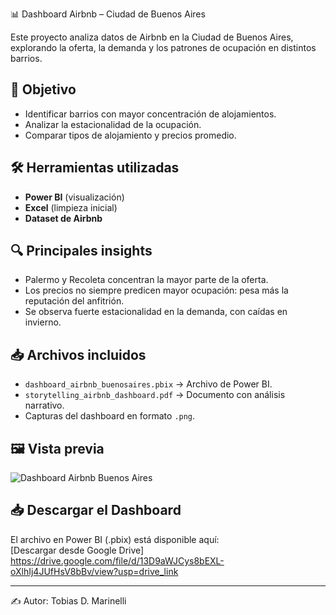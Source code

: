 
 📊 Dashboard Airbnb – Ciudad de Buenos Aires

Este proyecto analiza datos de Airbnb en la Ciudad de Buenos Aires, explorando la oferta, la demanda y los patrones de ocupación en distintos barrios.

## 🎯 Objetivo
- Identificar barrios con mayor concentración de alojamientos.
- Analizar la estacionalidad de la ocupación.
- Comparar tipos de alojamiento y precios promedio.

## 🛠️ Herramientas utilizadas
- **Power BI** (visualización)
- **Excel** (limpieza inicial)
- **Dataset de Airbnb**

## 🔍 Principales insights
- Palermo y Recoleta concentran la mayor parte de la oferta.
- Los precios no siempre predicen mayor ocupación: pesa más la reputación del anfitrión.
- Se observa fuerte estacionalidad en la demanda, con caídas en invierno.

## 📥 Archivos incluidos
- `dashboard_airbnb_buenosaires.pbix` → Archivo de Power BI.
- `storytelling_airbnb_dashboard.pdf` → Documento con análisis narrativo.
- Capturas del dashboard en formato `.png`.

## 🖼️ Vista previa
![Dashboard Airbnb Buenos Aires](screenshot.png)

## 📥 Descargar el Dashboard
El archivo en Power BI (.pbix) está disponible aquí:  
[Descargar desde Google Drive] https://drive.google.com/file/d/13D9aWJCys8bEXL-oXlhIj4JUfHsV8bBv/view?usp=drive_link

---
✍️ Autor: Tobias D. Marinelli
